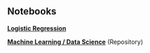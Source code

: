 ## Notebooks

**[Logistic Regression](https://dataplatform.cloud.ibm.com/analytics/notebooks/v2/ae902aa5-1d53-4713-a1bc-f11f10f6b1c1/view?access_token=d0192d6f9ec6618f1e4b6740fbf506fa9d647554a8466c069c51a04887ee5ead)**

**[Machine Learning / Data Science](https://github.com/spmielke/Machine-learning-notebooks)** (Repository)

